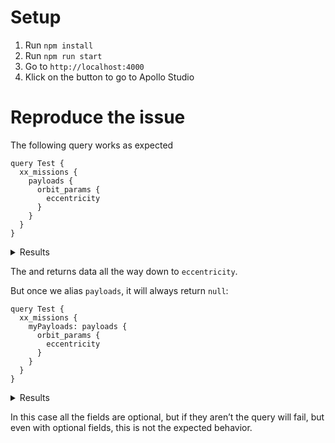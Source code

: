 # Setup

1. Run `npm install`
2. Run `npm run start`
3. Go to `http://localhost:4000`
4. Klick on the button to go to Apollo Studio

# Reproduce the issue

The following query works as expected

```gql
query Test {
  xx_missions {
    payloads {
      orbit_params {
        eccentricity
      }
    }
  }
}
```

<details>
<summary>Results</summary>
<pre><code>
{
  "data": {
    "xx_missions": [
      {
        "payloads": [
          {
            "orbit_params": {
              "eccentricity": 0.0001981
            }
          },
          {
            "orbit_params": {
              "eccentricity": 0.0001844
            }
          }
        ]
      },
      {
        "payloads": [
          {
            "orbit_params": {
              "eccentricity": 0.0002221
            }
          },
          {
            "orbit_params": {
              "eccentricity": 0.0001916
            }
          }
        ]
      }
      // ...
    ]
  }
}
</code>
</pre>
</details>

The and returns data all the way down to `eccentricity`.

But once we alias `payloads`, it will always return `null`:

```gql
query Test {
  xx_missions {
    myPayloads: payloads {
      orbit_params {
        eccentricity
      }
    }
  }
}
```

<details>
<summary>Results</summary>
<pre><code>
{
  "data": {
    "xx_missions": [
      {
        "myPayloads": null
      },
      {
        "myPayloads": null
      },
      // ...
    ]
  }
}
</code>
</pre>
</details>

In this case all the fields are optional, but if they aren’t the query will fail, but even with optional fields, this is not the expected behavior.